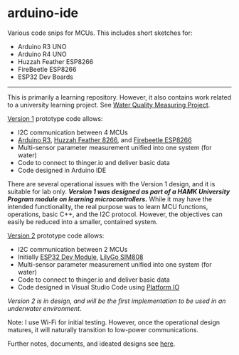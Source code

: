 # arduino-ide
 Various code snips for MCUs. This includes short sketches for:

 - Arduino R3 UNO
 - Arduino R4 UNO
 - Huzzah Feather ESP8266
 - FireBeetle ESP8266
 - ESP32 Dev Boards
------------------------------------------------------------------------
This is primarily a learning repository. However, it also contains work related to a university learning project. See [Water Quality Measuring Project](https://github.com/psword/arduino-ide/tree/main/Water%20Quality%20Measuring%20Project).

[Version 1](https://github.com/psword/arduino-ide/tree/main/Water%20Quality%20Measuring%20Project) prototype code allows:

 - I2C communication between 4 MCUs
 - [Arduino R3](https://store.arduino.cc/en-fi/products/arduino-uno-rev3?srsltid=AfmBOoqjvXa_Z3smDLSFfSScGgidhrbx-66E7KziQySzwaVlbBPr1Xnl), [Huzzah Feather 8266](https://www.adafruit.com/product/2821), and [Firebeetle ESP8266](https://www.dfrobot.com/product-1634.html)
 - Multi-sensor parameter measurement unified into one system (for water)
 - Code to connect to thinger.io and deliver basic data
 - Code designed in Arduino IDE

There are several operational issues with the Version 1 design, and it is suitable for lab only. ***Version 1 was designed as part of a HAMK University Program module on learning microcontrollers.*** While it may have the intended functionality, the real purpose was to learn MCU functions, operations, basic C++, and the I2C protocol. However, the objectives can easily be reduced into a smaller, contained system.

[Version 2](https://github.com/psword/arduino-ide/tree/main/Water%20Quality%20Measuring%20Project/version%202) prototype code allows:

- I2C communication between 2 MCUs
- Initially [ESP32 Dev Module](https://www.elecrow.com/esp32-wifi-ble-board.html), [LilyGo SIM808](https://www.lilygo.cc/products/t-call-v1-4?variant=42868250869941)
- Multi-sensor parameter measurement unified into one system (for water)
- Code to connect to thinger.io and deliver basic data
- Code designed in Visual Studio Code using [Platform IO](https://github.com/platformio)

*Version 2 is in design, and will be the first implementation to be used in an underwater environment.*

Note: I use Wi-Fi for initial testing. However, once the operational design matures, it will naturally transition to low-power communications.


Further notes, documents, and ideated designs see [here](https://github.com/psword/arduino-ide/tree/main/Water%20Quality%20Measuring%20Project).



